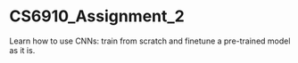 # CS6910_Assignment_2
Learn how to use CNNs: train from scratch and finetune a pre-trained model as it is.
